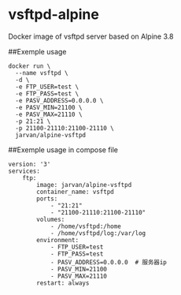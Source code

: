 # vsftpd-alpine
Docker image of vsftpd server based on Alpine 3.8 

##Exemple usage
```
docker run \
  --name vsftpd \
  -d \
  -e FTP_USER=test \
  -e FTP_PASS=test \
  -e PASV_ADDRESS=0.0.0.0 \
  -e PASV_MIN=21100 \
  -e PASV_MAX=21110 \
  -p 21:21 \
  -p 21100-21110:21100-21110 \
  jarvan/alpine-vsftpd
```

##Exemple usage in compose file
```
version: '3'
services:
    ftp:
        image: jarvan/alpine-vsftpd
        container_name: vsftpd
        ports:
            - "21:21"
            - "21100-21110:21100-21110"
        volumes:
            - /home/vsftpd:/home
            - /home/vsftpd/log:/var/log
        environment:
            - FTP_USER=test
            - FTP_PASS=test
            - PASV_ADDRESS=0.0.0.0  # 服务器ip
            - PASV_MIN=21100
            - PASV_MAX=21110
        restart: always
```

